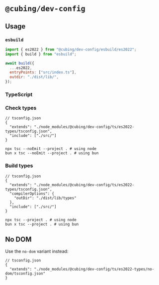 # `@cubing/dev-config`

## Usage

### `esbuild`

```js
import { es2022 } from "@cubing/dev-config/esbuild/es2022";
import { build } from "esbuild";

await build({
  ...es2022,
  entryPoints: ["src/index.ts"],
  outdir: "./dist/lib/",
});
```

### TypeScript

### Check types

```jsonc
// tsconfig.json
{
  "extends": "./node_modules/@cubing/dev-config/ts/es2022-types/tsconfig.json",
  "include": ["./src/"]
}
```

```shell
npx tsc --noEmit --project . # using node
bun x tsc --noEmit --project . # using bun
```

### Build types

```jsonc
// tsconfig.json
{
  "extends": "./node_modules/@cubing/dev-config/ts/es2022-types/tsconfig.json",
  "compilerOptions": {
    "outDir": "./dist/lib/types"
  },
  "include": ["./src/"]
}
```

```shell
npx tsc --project . # using node
bun x tsc --project . # using bun
```

## No DOM

Use the `no-dom` variant instead:

```jsonc
// tsconfig.json
{
  "extends": "./node_modules/@cubing/dev-config/ts/es2022-types/no-dom/tsconfig.json"
}
```
